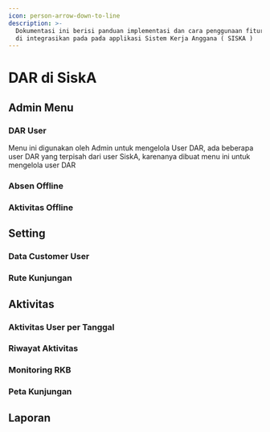 ```yaml
---
icon: person-arrow-down-to-line
description: >-
  Dokumentasi ini berisi panduan implementasi dan cara penggunaan fitur DAR yang
  di integrasikan pada pada applikasi Sistem Kerja Anggana ( SISKA )
---
```


# DAR di SiskA

## Admin Menu

### DAR User

Menu ini digunakan oleh Admin untuk mengelola User DAR, ada beberapa user DAR yang terpisah dari user SiskA, karenanya dibuat menu ini untuk mengelola user DAR

### Absen Offline



### Aktivitas Offline



## Setting



### Data Customer User



### Rute Kunjungan



## Aktivitas

### Aktivitas User per Tanggal



### Riwayat Aktivitas



### Monitoring RKB



### Peta Kunjungan









## Laporan

















